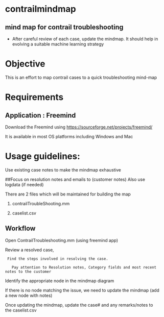 # contrailmindmap
## mind map for contrail troubleshooting
  - After careful review of each case, update the mindmap.
    It should help in evolving a suitable machine learning strategy


# Objective

This is an effort to map contrail cases to a quick troubleshooting mind-map

# Requirements

## Application : Freemind 
   Download the Freemind using https://sourceforge.net/projects/freemind/

It is available in most OS platforms including Windows and Mac

# Usage guidelines:

Use existing case notes to make the mindmap exhaustive

##Focus on resolution notes and emails to (customer notes)
   Also use logdata (if needed)

There are 2 files which will be maintained for building the map

1. contrailTroubleShooting.mm

2. caselist.csv


## Workflow

  Open ContrailTroubleshooting.mm (using freemind app)

  Review a resolved case, 

     Find the steps involved in resolving the case.

       Pay attention to Resolution notes, Category fields and most recent notes to the customer

  Identify the appropriate node in the mindmap diagram

  If there is no node matching the issue, we need to update the mindmap (add a new node with notes)

  Once updating the mindmap, update the case# and any remarks/notes to the caselist.csv
